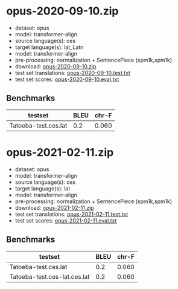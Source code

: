 # opus-2020-09-10.zip

* dataset: opus
* model: transformer-align
* source language(s): ces
* target language(s): lat_Latn
* model: transformer-align
* pre-processing: normalization + SentencePiece (spm1k,spm1k)
* download: [opus-2020-09-10.zip](https://object.pouta.csc.fi/Tatoeba-MT-models/ces-lat/opus-2020-09-10.zip)
* test set translations: [opus-2020-09-10.test.txt](https://object.pouta.csc.fi/Tatoeba-MT-models/ces-lat/opus-2020-09-10.test.txt)
* test set scores: [opus-2020-09-10.eval.txt](https://object.pouta.csc.fi/Tatoeba-MT-models/ces-lat/opus-2020-09-10.eval.txt)

## Benchmarks

| testset               | BLEU  | chr-F |
|-----------------------|-------|-------|
| Tatoeba-test.ces.lat 	| 0.2 	| 0.060 |

# opus-2021-02-11.zip

* dataset: opus
* model: transformer-align
* source language(s): ces
* target language(s): lat
* model: transformer-align
* pre-processing: normalization + SentencePiece (spm1k,spm1k)
* download: [opus-2021-02-11.zip](https://object.pouta.csc.fi/Tatoeba-MT-models/ces-lat/opus-2021-02-11.zip)
* test set translations: [opus-2021-02-11.test.txt](https://object.pouta.csc.fi/Tatoeba-MT-models/ces-lat/opus-2021-02-11.test.txt)
* test set scores: [opus-2021-02-11.eval.txt](https://object.pouta.csc.fi/Tatoeba-MT-models/ces-lat/opus-2021-02-11.eval.txt)

## Benchmarks

| testset               | BLEU  | chr-F |
|-----------------------|-------|-------|
| Tatoeba-test.ces.lat 	| 0.2 	| 0.060 |
| Tatoeba-test.ces-lat.ces.lat 	| 0.2 	| 0.060 |

